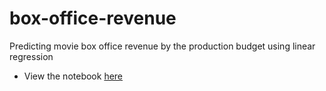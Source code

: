 # box-office-revenue
Predicting movie box office revenue by the production budget using linear regression
* View the notebook [here](https://github.com/emdhng/box-office-revenue/blob/main/movie_revenue.ipynb)
